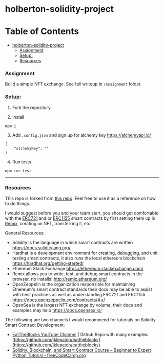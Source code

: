 # holberton-solidity-project
Table of Contents
=================

* [holberton-solidity-project](#holberton-solidity-project)
  * [Assignment](#tasks)
  * [Setup:](#SetUp)
  * [Resources](#resources)
### Assignment <a name="Tasks"></a>

Build a simple NFT exchange. See full writeup in `/assignment` folder.

### Setup: <a name="SetUp"></a>

1. Fork the repository

2. Install

```
npm i
```

3. Add `.config.json` and sign up for alchemy key https://alchemyapi.io/

```
{
    "alchemyKey": ""
}
```

4. Run tests

```
npm run test
```

---

### Resources <a name="resources"></a>

This repo is forked from [this repo](https://github.com/davidberiro/bancor-liquidity-mining).  Feel free to use it as a reference on how to do things.

I would suggest before you and your team start, you should get comfortable with the [ERC721](https://github.com/OpenZeppelin/openzeppelin-contracts/blob/master/contracts/token/ERC721/ERC721.sol) and or [ERC1155](https://github.com/OpenZeppelin/openzeppelin-contracts/blob/master/contracts/token/ERC1155/ERC1155.sol) smart contracts by first setting them up in [Remix](http://remix.ethereum.org/), creating an NFT, transferring it, etc.

General Resources:

- Solidity is the language in which smart contracts are written https://docs.soliditylang.org/
- Hardhat is a development environment for creating, debugging, and unit testing smart contracts, it also runs the local ethereum blockchain https://hardhat.org/getting-started/
- Ethereum Stack Exchange https://ethereum.stackexchange.com/
- Remix allows you to write, test, and debug smart contracts in the browser, no installs! http://remix.ethereum.org/
- OpenZeppelin is the organization responsible for maintaining Ethereum's smart contract standards their docs may be able to assist with best practices as well as understanding ERC721 and ERC1155 https://docs.openzeppelin.com/contracts/4.x/
- OpenSea is the largest NFT exchange by volume, their docs and examples may help https://docs.opensea.io/ 

The following are two channels I would recommend for tutorials on Solidity Smart Contract Development:

- [EatTheBlocks YouTube Channel](https://www.youtube.com/c/EatTheBlocks) | Github Repo with many examples: [https://github.com/jklepatch/eattheblocks](https://github.com/jklepatch/eattheblocks)
- [Solidity, Blockchain, and Smart Contract Course – Beginner to Expert Python Tutorial - freeCodeCamp.org](https://www.youtube.com/watch?v=M576WGiDBdQ)
